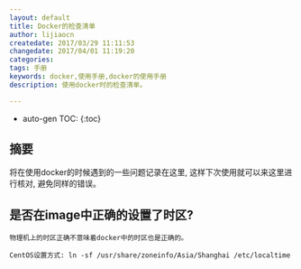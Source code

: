 ```yaml
---
layout: default
title: Docker的检查清单
author: lijiaocn
createdate: 2017/03/29 11:11:53
changedate: 2017/04/01 11:19:20
categories:
tags: 手册
keywords: docker,使用手册,docker的使用手册
description: 使用docker时的检查清单。

---
```


* auto-gen TOC:
{:toc}

## 摘要

将在使用docker的时候遇到的一些问题记录在这里, 这样下次使用就可以来这里进行核对, 避免同样的错误。

## 是否在image中正确的设置了时区?

	物理机上的时区正确不意味着docker中的时区也是正确的。

	CentOS设置方式: ln -sf /usr/share/zoneinfo/Asia/Shanghai /etc/localtime
